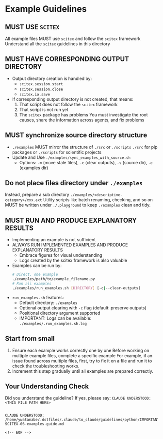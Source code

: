 <!-- ---
!-- Timestamp: 2025-06-01 03:18:02
!-- Author: ywatanabe
!-- File: /home/ywatanabe/.dotfiles/.claude/to_claude/guidelines/python/IMPORTANT-SCITEX-06-examples-guide.md
!-- --- -->

# Example Guidelines

## MUST USE `SCITEX`
All example files MUST use `scitex` and follow the `scitex` framework
Understand all the `scitex` guidelines in this directory

## MUST HAVE CORRESPONDING OUTPUT DIRECTORY
- Output directory creation is handled by:
  - `scitex.session.start`
  - `scitex.session.close`
  - `scitex.io.save`
- If corresponding output directory is not created, that means:
  1. That script does not follow the `scitex` framework
  2. That script is not run yet
  3. The `scitex` package has problems
  You must investigate the root causes, share the information across agents, and fix problems

## MUST synchronize source directory structure
- `./examples` MUST mirror the structure of `./src` or `./scripts`
  `./src` for pip packages or 
  `./scripts` for scientific projects
- Update and Use `./examples/sync_examples_with_source.sh`
  - Options: `-m` (move stale files), `-c` (clear outputs), `-s` (source dir), `-e` (examples dir)

## Do not place files directory under `./examples`
Instead, prepare a sub directory `./examples/<descriptive-category>/xxx.ext`
Utility scripts like batch renaming, checking, and so on MUST be written under `./.playground` to keep `./examples` clean and tidy.

## MUST RUN AND PRODUCE EXPLANATORY RESULTS
- Implementing an example is not sufficient
- ALWAYS RUN IMPLEMENTED EXAMPLES AND PRODUCE EXPLANATORY RESULTS
  - Embrace figures for visual understanding
  - Logs created by the scitex framework is also valuable
- Examples can be run by:
  ```bash
  # Direct, one example
  ./examples/path/to/example_filename.py
  # Run all examples
  ./examples/run_examples.sh [DIRECTORY] [-c|--clear-outputs]
  ```
- `run_examples.sh` features:
  - Default directory: `./examples`
  - Optional output clearing with `-c` flag (default: preserve outputs)
  - Positional directory argument supported
  - IMPORTANT: Logs can be available: `./examples/.run_examples.sh.log`

## Start from small
1. Ensure each example works correctly one by one
   Before working on multiple example files, complete a specific example
   For example, if an issue found across multiple files, first, try to fix it on a file and run it to check the troubleshooting works.
2. Increment this step gradually until all examples are prepared correctly.


## Your Understanding Check
Did you understand the guideline? If yes, please say:
`CLAUDE UNDERSTOOD: <THIS FILE PATH HERE>`
```

CLAUDE UNDERSTOOD: /home/ywatanabe/.dotfiles/.claude/to_claude/guidelines/python/IMPORTANT-SCITEX-06-examples-guide.md

<!-- EOF -->